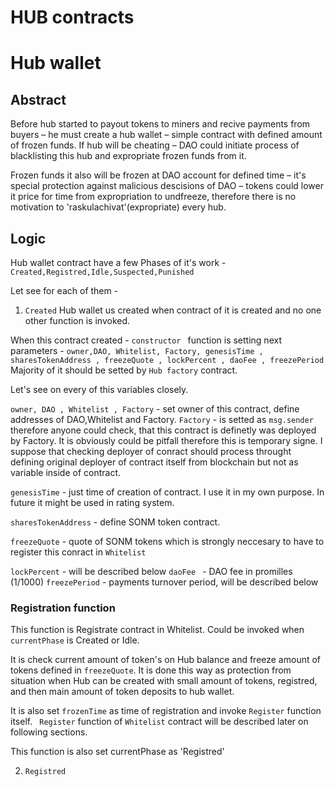 # HUB contracts

# Hub wallet



## Abstract

Before hub started to payout tokens to miners and recive payments from buyers – he must create a hub wallet – simple contract with defined amount of frozen funds. If hub will be cheating – DAO could initiate process of blacklisting this hub and expropriate frozen funds from it.

Frozen funds it also will be frozen at DAO account for defined time – it&#39;s special protection against malicious descisions of DAO – tokens could lower it price for time from expropriation to undfreeze, therefore there is no motivation to &#39;raskulachivat&#39;(expropriate) every hub.

## Logic

Hub wallet contract have a few Phases of it's work - ```Created,Registred,Idle,Suspected,Punished ```

Let see for each of them -

1. ```Created```
Hub wallet us created when contract of it is created and no one other function is invoked.

When this contract created - ```constructor ``` function is setting next parameters -
``` owner,DAO, Whitelist, Factory, genesisTime , sharesTokenAddress , freezeQuote , lockPercent , daoFee , freezePeriod  ```
Majority of it should be setted by ```Hub factory``` contract.

Let's see on every of this variables closely.

``` owner, DAO , Whitelist , Factory ``` - set owner of this contract, define addresses of DAO,Whitelist and Factory.
``` Factory ``` - is setted as ```msg.sender``` therefore anyone could check, that this contract is definetly was deployed by Factory. It is obviously could be pitfall therefore this is temporary signe. I suppose that checking deployer of conract should process throught defining original deployer of contract itself from blockchain but not as variable inside of contract.

``` genesisTime ``` - just time of creation of contract. I use it in my own purpose. In future it might be used in rating system.

```sharesTokenAddress``` - define SONM token contract.

``` freezeQuote ``` - quote of SONM tokens which is strongly neccesary to have to register this conract in ```Whitelist ```

``` lockPercent ``` - will be described below
```daoFee ``` - DAO fee in promilles (1/1000)
```freezePeriod``` - payments turnover period, will be described below

### Registration function

This function is Registrate contract in Whitelist.
Could be invoked when ```currentPhase``` is Created or Idle.

It is check current amount of token's on Hub balance and freeze amount of tokens defined in ```freezeQuote```.
It is done this way as protection from situation when Hub can be created with small amount of tokens, registred, and then main amount of token deposits to hub wallet.

It is also set ```frozenTime``` as time of registration and invoke ```Register``` function itself.
``` Register``` function of ```Whitelist``` contract will be described later on following sections.

This function is also set currentPhase as 'Registred' 


2. ```Registred```
